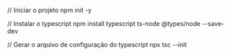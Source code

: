 
// Iniciar o projeto
    npm init -y

// Instalar o typescript
    npm install typescript ts-node @types/node --save-dev

// Gerar o arquivo de configuração do typescript
    npx tsc --init 